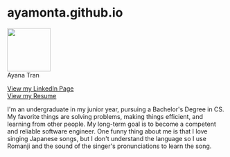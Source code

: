 # ayamonta.github.io  
<img src="https://github.com/user-attachments/assets/b64b84aa-d6e5-4698-a1b6-27c755d99593" width="100"><br>
Ayana Tran  

[View my LinkedIn Page](linkedin.com/in/ayatn)  
[View my Resume](docs.google.com/document/d/1iEMYUpNmczf7WG4-v-bN8AK2gV1PBHRHT5JhkI8Hyr8/edit?usp=sharing)  


I'm an undergraduate in my junior year, pursuing a Bachelor's Degree in CS. My favorite things are solving problems, making things efficient, and learning from other people. My long-term goal is to become a competent and reliable software engineer. One funny thing about me is that I love singing Japanese songs, but I don't understand the language so I use Romanji and the sound of the singer's pronunciations to learn the song.  
